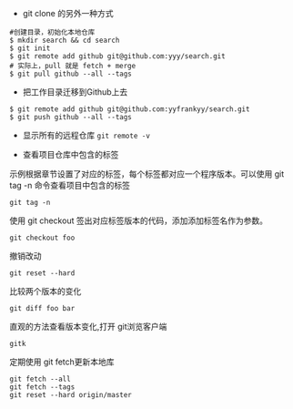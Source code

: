 - git clone 的另外一种方式
~~~
#创建目录，初始化本地仓库
$ mkdir search && cd search
$ git init 
$ git remote add github git@github.com:yyy/search.git
# 实际上，pull 就是 fetch + merge
$ git pull github --all --tags
~~~

- 把工作目录迁移到Github上去
~~~
$ git remote add github git@github.com:yyfrankyy/search.git
$ git push github --all --tags

~~~

- 显示所有的远程仓库
`git remote -v`


- 查看项目仓库中包含的标签

示例根据章节设置了对应的标签，每个标签都对应一个程序版本。可以使用 git tag -n 命令查看项目中包含的标签

`git tag -n`

使用 git checkout 签出对应标签版本的代码，添加添加标签名作为参数。

`git checkout foo`

撤销改动

`git reset --hard`

比较两个版本的变化

`git diff foo bar`

直观的方法查看版本变化,打开 git浏览客户端

`gitk`

定期使用 git fetch更新本地库

~~~
git fetch --all
git fetch --tags
git reset --hard origin/master	
~~~


